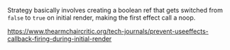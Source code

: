 Strategy basically involves creating a boolean ref that gets switched from `false` to `true` on initial render, making the first effect call a noop.

https://www.thearmchaircritic.org/tech-journals/prevent-useeffects-callback-firing-during-initial-render